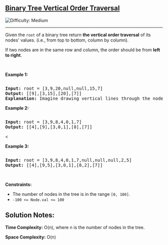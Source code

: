 <h2><a href="https://leetcode.com/problems/binary-tree-vertical-order-traversal">Binary Tree Vertical Order Traversal</a></h2> <img src='https://img.shields.io/badge/Difficulty-Medium-orange' alt='Difficulty: Medium' /><hr><p>Given the <code>root</code> of a binary tree 
  return <strong>the vertical order traversal</strong> of its nodes' values. (i.e., from top to bottom, column by column).</p>

<p>If two nodes are in the same row and column, the order should be from <strong>left to right</strong>.</p>

<p>&nbsp;</p>
<p><strong class="example">Example 1:</strong></p>
<img alt="" src="https://assets.leetcode.com/uploads/2021/01/28/vtree1.jpg" />
<pre>
<strong>Input:</strong> root = [3,9,20,null,null,15,7]
<strong>Output:</strong> [[9],[3,15],[20],[7]]
<strong>Explanation:</strong> Imagine drawing vertical lines through the nodes.
</pre>

<p><strong class="example">Example 2:</strong></p>
<img alt="" src="https://assets.leetcode.com/uploads/2021/01/28/vtree2-1.jpg" />
<pre>
<strong>Input:</strong> root = [3,9,8,4,0,1,7]
<strong>Output:</strong> [[4],[9],[3,0,1],[8],[7]]
</pre>

<<p><strong class="example">Example 3:</strong></p>
<img alt="" src="https://assets.leetcode.com/uploads/2021/01/28/vtree2.jpg" />
<pre>
<strong>Input:</strong> root = [3,9,8,4,0,1,7,null,null,null,2,5]
<strong>Output:</strong> [[4],[9,5],[3,0,1],[8,2],[7]]
</pre>

<p>&nbsp;</p>
<p><strong>Constraints:</strong></p>

<ul>
	<li>The number of nodes in the tree is in the range <code>[0, 100]</code>.</li>
	<li><code>-100 &lt;= Node.val &lt;= 100</code></li>
</ul>

<h2>Solution Notes:</h2>
<p><strong>Time Complexity:</strong> O(n), where n is the number of nodes in the tree.</p>
<p><strong>Space Complexity:</strong> O(n)</p>
